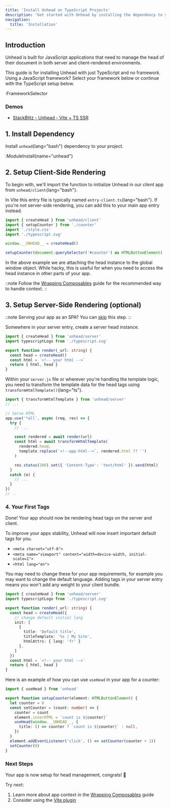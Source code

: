 ```yaml
---
title: 'Install Unhead on TypeScript Projects'
description: 'Get started with Unhead by installing the dependency to your project.'
navigation:
  title: 'Installation'
---
```


## Introduction

Unhead is built for JavaScript applications that need to manage the head of their document in both server and client-rendered environments.

This guide is for installing Unhead with just TypeScript and no framework. Using a JavaScript framework? Select your framework below or continue with the TypeScript setup below.

:FrameworkSelector

### Demos

- [StackBlitz - Unhead - Vite + TS SSR](https://stackblitz.com/edit/github-hhxywsb5)

## 1. Install Dependency

Install `unhead`{lang="bash"} dependency to your project.

:ModuleInstall{name="unhead"}

## 2. Setup Client-Side Rendering

To begin with, we'll import the function to initialize Unhead in our _client_ app from `unhead/client`{lang="bash"}.

In Vite this entry file is typically named `entry-client.ts`{lang="bash"}. If you're not server-side rendering, you can add this to your main app entry instead.

```ts {4,6} [entry-client.ts]
import { createHead } from 'unhead/client'
import { setupCounter } from './counter'
import './style.css'
import './typescript.svg'

window.__UNHEAD__ = createHead()

setupCounter(document.querySelector('#counter') as HTMLButtonElement)
```

In the above example we are attaching the head instance to the global window object. While hacky, this is useful for when you need to access the head instance in other parts of your app.

::note
Follow the [Wrapping Composables](/docs/typescript/guides/wrapping-composables) guide for the recommended way to handle context.
::

## 3. Setup Server-Side Rendering (optional)

::note
Serving your app as an SPA? You can [skip](/docs/typescript/installation#_4-your-first-tags) this step.
::

Somewhere in your server entry, create a server head instance.

```ts {2,6-8} [main.ts]
import { createHead } from 'unhead/server'
import typescriptLogo from './typescript.svg'

export function render(_url: string) {
  const head = createHead()
  const html = `<!-- your html -->`
  return { html, head }
}
```

Within your `server.js` file or wherever you're handling the template logic, you need to transform the template data
for the head tags using `transformHtmlTemplate()`{lang="ts"}.

```ts {1,9-13} [server.ts]
import { transformHtmlTemplate } from 'unhead/server'
// ...

// Serve HTML
app.use('*all', async (req, res) => {
  try {
    // ...

    const rendered = await render(url)
    const html = await transformHtmlTemplate(
      rendered.head,
      template.replace(`<!--app-html-->`, rendered.html ?? '')
    )

    res.status(200).set({ 'Content-Type': 'text/html' }).send(html)
  }
  catch (e) {
    // ...
  }
})
// ..
```

### 4. Your First Tags

Done! Your app should now be rendering head tags on the server and client.

To improve your apps stability, Unhead will now insert important default tags for you.

- `<meta charset="utf-8">`
- `<meta name="viewport" content="width=device-width, initial-scale=1">`
- `<html lang="en">`

You may need to change these for your app requirements, for example you may want to change the default language. Adding
tags in your server entry means you won't add any weight to your client bundle.

```ts {2,6-8} [main.ts]
import { createHead } from 'unhead/server'
import typescriptLogo from './typescript.svg'

export function render(_url: string) {
  const head = createHead({
    // change default initial lang
    init: [
      {
        title: 'Default title',
        titleTemplate: '%s | My Site',
        htmlAttrs: { lang: 'fr' }
      },
    ]
  })
  const html = `<!-- your html -->`
  return { html, head }
}
```

Here is an example of how you can use `useHead` in your app for a counter:

```ts [counter.ts]
import { useHead } from 'unhead'

export function setupCounter(element: HTMLButtonElement) {
  let counter = 0
  const setCounter = (count: number) => {
    counter = count
    element.innerHTML = `count is ${counter}`
    useHead(window.__UNHEAD__, {
      title: () => counter ? `count is ${counter}` : null,
    })
  }
  element.addEventListener('click', () => setCounter(counter + 1))
  setCounter(0)
}
```

### Next Steps

Your app is now setup for head management, congrats! 🎉

Try next:

1. Learn more about app context in the [Wrapping Composables](/docs/typescript/guides/wrapping-composables) guide
2. Consider using the [Vite plugin](/addons/vite-plugin)
